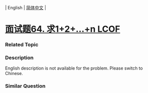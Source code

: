 | English | [简体中文](README.md) |

# [面试题64. 求1+2+…+n LCOF](https://leetcode-cn.com/problems/qiu-12n-lcof)
 ### Related Topic

 ### Description
<p>English description is not available for the problem. Please switch to Chinese.</p>


### Similar Question
